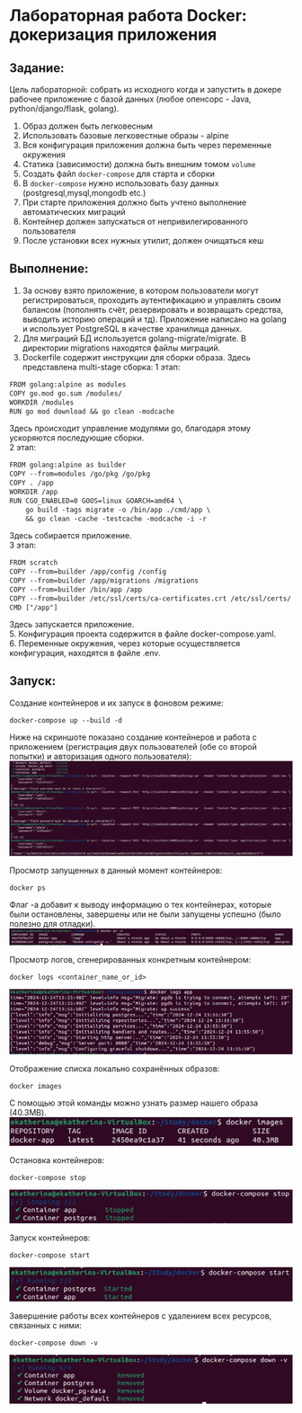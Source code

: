 # Лабораторная работа Docker: докеризация приложения
## Задание:
Цель лабораторной: собрать из исходного когда и запустить в докере рабочее приложение с базой данных (любое опенсорс - Java, python/django/flask, golang).  

1. Образ должен быть легковесным  
2. Использовать базовые легковестные образы - alpine  
3. Вся конфигурация приложения должна быть через переменные окружения  
4. Статика (зависимости) должна быть внешним томом `volume`  
5. Создать файл `docker-compose` для старта и сборки  
6. В `docker-compose` нужно использовать базу данных (postgresql,mysql,mongodb etc.)  
7. При старте приложения должно быть учтено выполнение автоматических миграций  
8. Контейнер должен запускаться от непривилегированного пользователя  
9. После установки всех нужных утилит, должен очищаться кеш

## Выполнение:
1. За основу взято приложение, в котором пользователи могут регистрироваться, проходить аутентификацию и управлять своим балансом (пополнять счёт, резервировать и возвращать средства, выводить историю операций и тд). Приложение написано на golang и использует PostgreSQL в качестве хранилища данных.  
2. Для миграций БД используется golang-migrate/migrate. В директории migrations находятся файлы миграций.
3. Dockerfile содержит инструкции для сборки образа. Здесь представлена multi-stage сборка: 
   1 этап:  
```
FROM golang:alpine as modules
COPY go.mod go.sum /modules/
WORKDIR /modules
RUN go mod download && go clean -modcache
```  
Здесь происходит управление модулями go, благодаря этому ускоряются последующие сборки.  
   2 этап:  
```
FROM golang:alpine as builder
COPY --from=modules /go/pkg /go/pkg
COPY . /app
WORKDIR /app
RUN CGO_ENABLED=0 GOOS=linux GOARCH=amd64 \
    go build -tags migrate -o /bin/app ./cmd/app \
    && go clean -cache -testcache -modcache -i -r
```
   Здесь собирается приложение.  
   3 этап:
```
FROM scratch
COPY --from=builder /app/config /config
COPY --from=builder /app/migrations /migrations
COPY --from=builder /bin/app /app
COPY --from=builder /etc/ssl/certs/ca-certificates.crt /etc/ssl/certs/
CMD ["/app"]
```
   Здесь запускается приложение.  
5. Конфигурация проекта содержится в файле docker-compose.yaml.  
6. Переменные окружения, через которые осуществляется конфигурация, находятся в файле .env.   

## Запуск:
Создание контейнеров и их запуск в фоновом режиме:  
```
docker-compose up --build -d
```
Ниже на скриншоте показано создание контейнеров и работа с приложением (регистрация двух пользователей (обе со второй попытки) и авторизация одного пользователя):  
![alt-текст][logo]

[logo]: https://github.com/ulyanovaktrn/Docker_lab/blob/main/screenshots/app_docker.png  
Просмотр запущенных в данный момент контейнеров:
```
docker ps
```
Флаг -a добавит к выводу информацию о тех контейнерах, которые были остановлены, завершены или не были запущены успешно (было полезно для отладки).  
![alt-текст][logo1]

[logo1]: https://github.com/ulyanovaktrn/Docker_lab/blob/main/screenshots/ps-a.png  
Просмотр логов, сгенерированных конкретным контейнером:  
```
docker logs <container_name_or_id>
```
![alt-текст][logo2]

[logo2]: https://github.com/ulyanovaktrn/Docker_lab/blob/main/screenshots/logs.png  
Отображение списка локально сохранённых образов:
```
docker images
```
С помощью этой команды можно узнать размер нашего образа (40.3MB).  
![alt-текст][logo3]

[logo3]: https://github.com/ulyanovaktrn/Docker_lab/blob/main/screenshots/image_size.png
Остановка контейнеров:
```
docker-compose stop
```
![alt-текст][logo4]

[logo4]: https://github.com/ulyanovaktrn/Docker_lab/blob/main/screenshots/stop.png    
Запуск контейнеров:
```
docker-compose start
```
![alt-текст][logo5]

[logo5]: https://github.com/ulyanovaktrn/Docker_lab/blob/main/screenshots/start.png  
Завершение работы всех контейнеров с удалением всех ресурсов, связанных с ними:
```
docker-compose down -v
```
![alt-текст][logo6]

[logo6]: https://github.com/ulyanovaktrn/Docker_lab/blob/main/screenshots/down.png  
